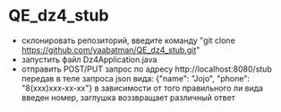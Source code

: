 # QE_dz4_stub

- склонировать репозиторий, введите команду "git clone https://github.com/yaabatman/QE_dz4_stub.git"
- запустить файл Dz4Application.java
- отправить POST/PUT запрос по адресу http://localhost:8080/stub передав в теле запроса json вида:
{"name": "Jojo",
"phone": "8(xxx)xxx-xx-xx"} в зависимости от того правильного ли вида введен номер, заглушка воззвращает различный ответ 
